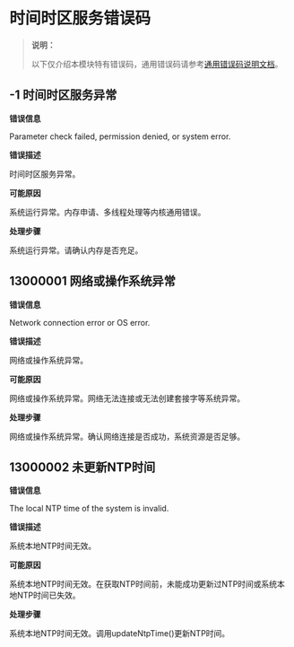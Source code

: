 # 时间时区服务错误码
<!--Kit: Basic Services Kit-->
<!--Subsystem: Time-->
<!--Owner: @huaxin05-->
<!--Designer: @hu-kai45-->
<!--Tester: @murphy1984-->
<!--Adviser: @zhang_yixin13-->

> **说明：**
>
> 以下仅介绍本模块特有错误码，通用错误码请参考[通用错误码说明文档](../errorcode-universal.md)。

## -1 时间时区服务异常

**错误信息** 

Parameter check failed, permission denied, or system error.

**错误描述**

时间时区服务异常。

**可能原因**

系统运行异常。内存申请、多线程处理等内核通用错误。

**处理步骤**

系统运行异常。请确认内存是否充足。

<!--Del-->
## 13000001 网络或操作系统异常

**错误信息**

Network connection error or OS error.

**错误描述**

网络或操作系统异常。

**可能原因**

网络或操作系统异常。网络无法连接或无法创建套接字等系统异常。

**处理步骤**

网络或操作系统异常。确认网络连接是否成功，系统资源是否足够。

## 13000002 未更新NTP时间

**错误信息**

The local NTP time of the system is invalid.

**错误描述**

系统本地NTP时间无效。

**可能原因**

系统本地NTP时间无效。在获取NTP时间前，未能成功更新过NTP时间或系统本地NTP时间已失效。

**处理步骤**

系统本地NTP时间无效。调用updateNtpTime()更新NTP时间。
<!--DelEnd-->
